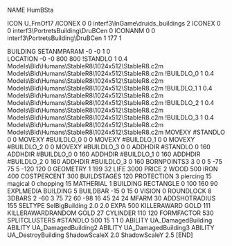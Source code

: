 NAME HumBSta

ICON U_FrnOf17
/ICONEX 0 0 interf3\InGame\druids_buildings 2
ICONEX 0 0 interf3\PortretsBuilding\DruBCen 0
ICONANM 0 0 interf3\PortretsBuilding\DruBCen 1 177 1

BUILDING
SETANMPARAM -0 -0 1 0              
LOCATION -0 -0 800 800
!STANDLO      1 0.4 Models\Bld\Humans\StableR8\1024x512\StableR8.c2m Models\Bld\Humans\StableR8\1024x512\StableR8.c2m
!BUILDLO_0    1 0.4 Models\Bld\Humans\StableR8\1024x512\StableR8.c2m Models\Bld\Humans\StableR8\1024x512\StableR8.c2m
!BUILDLO_1    1 0.4 Models\Bld\Humans\StableR8\1024x512\StableR8.c2m Models\Bld\Humans\StableR8\1024x512\StableR8.c2m
!BUILDLO_2    1 0.4 Models\Bld\Humans\StableR8\1024x512\StableR8.c2m Models\Bld\Humans\StableR8\1024x512\StableR8.c2m
!BUILDLO_3    1 0.4 Models\Bld\Humans\StableR8\1024x512\StableR8.c2m Models\Bld\Humans\StableR8\1024x512\StableR8.c2m
MOVEXY #STANDLO   0 0
MOVEXY #BUILDLO_0 0 0
MOVEXY #BUILDLO_1 0 0
MOVEXY #BUILDLO_2 0 0
MOVEXY #BUILDLO_3 0 0
ADDHDIR #STANDLO 0 160
ADDHDIR #BUILDLO_0 0 160
ADDHDIR #BUILDLO_1 0 160
ADDHDIR #BUILDLO_2 0 160
ADDHDIR #BUILDLO_3 0 160
BORNPOINTS3 3 0 0 5  -75 75 5 -120 120 0
GEOMETRY 1 199 32
LIFE     3000
PRICE 2 WOOD 500 IRON 400
COSTPERCENT 300
BUILDSTAGES 120
PROTECTION 3 piercing 15 magical 0 chopping 15
MATHERIAL 1 BUILDING
RECTANGLE    0 100 160 90
EXPLMEDIA BUILDING 5
BUILDBAR -15 0 15 0
VISION 0
ROUNDLOCK 8
3DBARS 2 -60 3 75 72 60 -98 16 45 24 24 
MFARM 30
ADDSHOTRADIUS 155
SELTYPE SelBigBuilding 2.0 2.0
EXPA 500
KILLERAWARD             GOLD 111
KILLERAWARDRANDOM       GOLD 27
CYLINDER 110 120
FORMFACTOR 530
SPLITCLUSTERS #STANDLO 500 15 1 1 0
ABILITY UA_DamagedBuilding
ABILITY UA_DamagedBuilding2
ABILITY UA_DamagedBuilding3
ABILITY UA_DestroyBuilding
ShadowScaleX 2.0
ShadowScaleY 2.5
[END]
